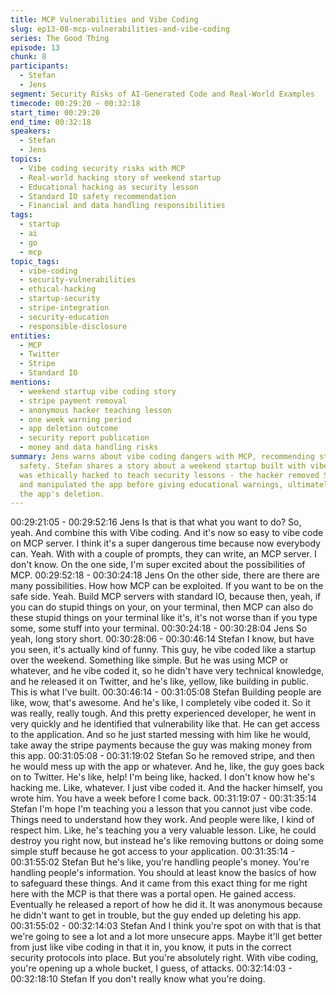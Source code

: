 ```yaml
---
title: MCP Vulnerabilities and Vibe Coding
slug: ep13-08-mcp-vulnerabilities-and-vibe-coding
series: The Good Thing
episode: 13
chunk: 8
participants:
  - Stefan
  - Jens
segment: Security Risks of AI-Generated Code and Real-World Examples
timecode: 00:29:20 – 00:32:18
start_time: 00:29:20
end_time: 00:32:18
speakers:
  - Stefan
  - Jens
topics:
  - Vibe coding security risks with MCP
  - Real-world hacking story of weekend startup
  - Educational hacking as security lesson
  - Standard IO safety recommendation
  - Financial and data handling responsibilities
tags:
  - startup
  - ai
  - go
  - mcp
topic_tags:
  - vibe-coding
  - security-vulnerabilities
  - ethical-hacking
  - startup-security
  - stripe-integration
  - security-education
  - responsible-disclosure
entities:
  - MCP
  - Twitter
  - Stripe
  - Standard IO
mentions:
  - weekend startup vibe coding story
  - stripe payment removal
  - anonymous hacker teaching lesson
  - one week warning period
  - app deletion outcome
  - security report publication
  - money and data handling risks
summary: Jens warns about vibe coding dangers with MCP, recommending standard IO for
  safety. Stefan shares a story about a weekend startup built with vibe coding that
  was ethically hacked to teach security lessons - the hacker removed Stripe payments
  and manipulated the app before giving educational warnings, ultimately leading to
  the app's deletion.
---
```


00:29:21:05 - 00:29:52:16
Jens
Is that is that what you want to do? So, yeah. And combine this with Vibe coding. And it's now so
easy to vibe code on MCP server. I think it's a super dangerous time because now everybody
can. Yeah. With with a couple of prompts, they can write, an MCP server. I don't know. On the
one side, I'm super excited about the possibilities of MCP.
00:29:52:18 - 00:30:24:18
Jens
On the other side, there are there are many possibilities. How how MCP can be exploited. If you
want to be on the safe side. Yeah. Build MCP servers with standard IO, because then, yeah, if
you can do stupid things on your, on your terminal, then MCP can also do these stupid things on
your terminal like it's, it's not worse than if you type some, some stuff into your terminal.
00:30:24:18 - 00:30:28:04
Jens
So yeah, long story short.
00:30:28:06 - 00:30:46:14
Stefan
I know, but have you seen, it's actually kind of funny. This guy, he vibe coded like a startup over
the weekend. Something like simple. But he was using MCP or whatever, and he vibe coded it,
so he didn't have very technical knowledge, and he released it on Twitter, and he's like, yellow,
like building in public. This is what I've built.
00:30:46:14 - 00:31:05:08
Stefan
Building people are like, wow, that's awesome. And he's like, I completely vibe coded it. So it
was really, really tough. And this pretty experienced developer, he went in very quickly and he
identified that vulnerability like that. He can get access to the application. And so he just started
messing with him like he would, take away the stripe payments because the guy was making
money from this app.
00:31:05:08 - 00:31:19:02
Stefan
So he removed stripe, and then he would mess up with the app or whatever. And he, like, the
guy goes back on to Twitter. He's like, help! I'm being like, hacked. I don't know how he's
hacking me. Like, whatever. I just vibe coded it. And the hacker himself, you wrote him. You
have a week before I come back.
00:31:19:07 - 00:31:35:14
Stefan
I'm hope I'm teaching you a lesson that you cannot just vibe code. Things need to understand
how they work. And people were like, I kind of respect him. Like, he's teaching you a very
valuable lesson. Like, he could destroy you right now, but instead he's like removing buttons or
doing some simple stuff because he got access to your application.
00:31:35:14 - 00:31:55:02
Stefan
But he's like, you're handling people's money. You're handling people's information. You should
at least know the basics of how to safeguard these things. And it came from this exact thing for
me right here with the MCP is that there was a portal open. He gained access. Eventually he
released a report of how he did it. It was anonymous because he didn't want to get in trouble,
but the guy ended up deleting his app.
00:31:55:02 - 00:32:14:03
Stefan
And I think you're spot on with that is that we're going to see a lot and a lot more unsecure apps.
Maybe it'll get better from just like vibe coding in that it in, you know, it puts in the correct
security protocols into place. But you're absolutely right. With vibe coding, you're opening up a
whole bucket, I guess, of attacks.
00:32:14:03 - 00:32:18:10
Stefan
If you don't really know what you're doing.